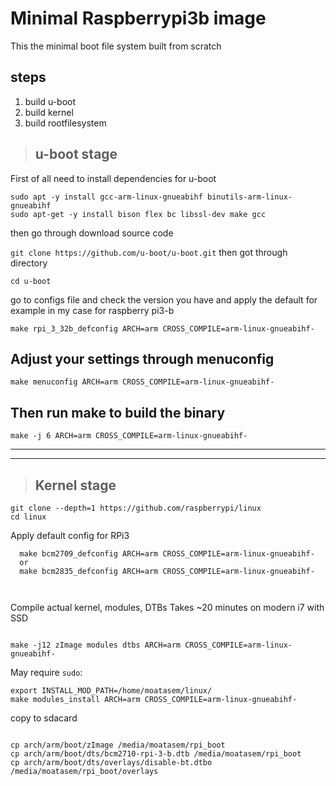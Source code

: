 # Minimal Raspberrypi3b image

This the minimal boot file system built from scratch 

## steps 
1. build u-boot
2. build kernel
3. build rootfilesystem
  
> ## u-boot stage 

First of all need to install dependencies for u-boot 
 
```
sudo apt -y install gcc-arm-linux-gnueabihf binutils-arm-linux-gnueabihf
sudo apt-get -y install bison flex bc libssl-dev make gcc 
```

then go through download source code 

`
git clone https://github.com/u-boot/u-boot.git
`
then got through directory 

` cd u-boot
`

go to configs file and check the version you have and apply the default for example in my case for raspberry pi3-b 

```
make rpi_3_32b_defconfig ARCH=arm CROSS_COMPILE=arm-linux-gnueabihf-

```

Adjust your settings through menuconfig 
---

```
make menuconfig ARCH=arm CROSS_COMPILE=arm-linux-gnueabihf-
```

Then run make to build the binary 
---

```
make -j 6 ARCH=arm CROSS_COMPILE=arm-linux-gnueabihf-

```

---
---
> ## Kernel stage 
```
git clone --depth=1 https://github.com/raspberrypi/linux
cd linux

```

Apply default config for RPi3
```
  make bcm2709_defconfig ARCH=arm CROSS_COMPILE=arm-linux-gnueabihf-
  or
  make bcm2835_defconfig ARCH=arm CROSS_COMPILE=arm-linux-gnueabihf-

  
```
Compile actual kernel, modules, DTBs
Takes ~20 minutes on modern i7 with SSD
```

make -j12 zImage modules dtbs ARCH=arm CROSS_COMPILE=arm-linux-gnueabihf-

```


May require `sudo`:
```
export INSTALL_MOD_PATH=/home/moatasem/linux/
make modules_install ARCH=arm CROSS_COMPILE=arm-linux-gnueabihf-
```

copy to sdacard

```

cp arch/arm/boot/zImage /media/moatasem/rpi_boot
cp arch/arm/boot/dts/bcm2710-rpi-3-b.dtb /media/moatasem/rpi_boot
cp arch/arm/boot/dts/overlays/disable-bt.dtbo /media/moatasem/rpi_boot/overlays

```

